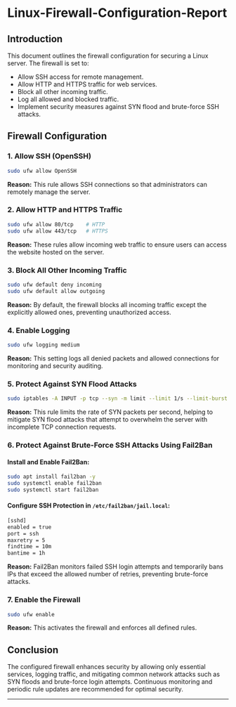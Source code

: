 # Linux-Firewall-Configuration-Report

## Introduction
This document outlines the firewall configuration for securing a Linux server. The firewall is set to:
- Allow SSH access for remote management.
- Allow HTTP and HTTPS traffic for web services.
- Block all other incoming traffic.
- Log all allowed and blocked traffic.
- Implement security measures against SYN flood and brute-force SSH attacks.

## Firewall Configuration

### 1. Allow SSH (OpenSSH)
```bash
sudo ufw allow OpenSSH
```
**Reason:** This rule allows SSH connections so that administrators can remotely manage the server.

### 2. Allow HTTP and HTTPS Traffic
```bash
sudo ufw allow 80/tcp    # HTTP
sudo ufw allow 443/tcp   # HTTPS
```
**Reason:** These rules allow incoming web traffic to ensure users can access the website hosted on the server.

### 3. Block All Other Incoming Traffic
```bash
sudo ufw default deny incoming
sudo ufw default allow outgoing
```
**Reason:** By default, the firewall blocks all incoming traffic except the explicitly allowed ones, preventing unauthorized access.

### 4. Enable Logging
```bash
sudo ufw logging medium
```
**Reason:** This setting logs all denied packets and allowed connections for monitoring and security auditing.

### 5. Protect Against SYN Flood Attacks
```bash
sudo iptables -A INPUT -p tcp --syn -m limit --limit 1/s --limit-burst 3 -j ACCEPT
```
**Reason:** This rule limits the rate of SYN packets per second, helping to mitigate SYN flood attacks that attempt to overwhelm the server with incomplete TCP connection requests.

### 6. Protect Against Brute-Force SSH Attacks Using Fail2Ban
#### Install and Enable Fail2Ban:
```bash
sudo apt install fail2ban -y
sudo systemctl enable fail2ban
sudo systemctl start fail2ban
```

#### Configure SSH Protection in `/etc/fail2ban/jail.local`:
```bash
[sshd]
enabled = true
port = ssh
maxretry = 5
findtime = 10m
bantime = 1h
```
**Reason:** Fail2Ban monitors failed SSH login attempts and temporarily bans IPs that exceed the allowed number of retries, preventing brute-force attacks.

### 7. Enable the Firewall
```bash
sudo ufw enable
```
**Reason:** This activates the firewall and enforces all defined rules.

## Conclusion
The configured firewall enhances security by allowing only essential services, logging traffic, and mitigating common network attacks such as SYN floods and brute-force login attempts. Continuous monitoring and periodic rule updates are recommended for optimal security.

---


